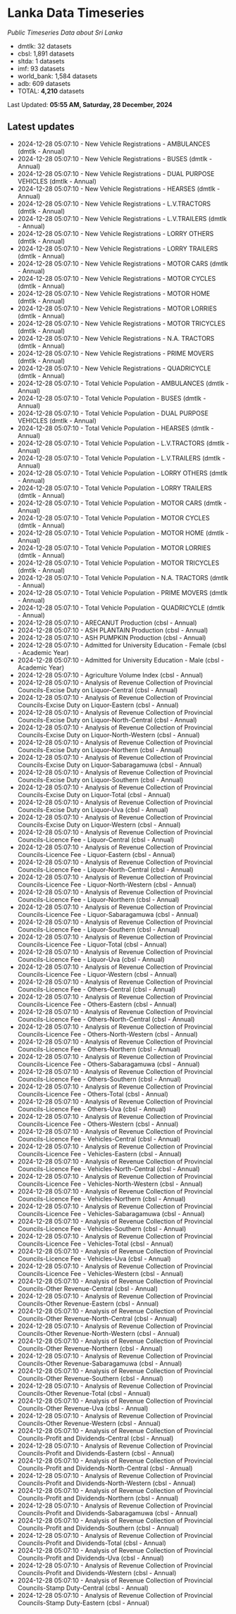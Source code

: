 # Lanka Data Timeseries
*Public Timeseries Data about Sri Lanka*

* dmtlk: 32 datasets
* cbsl: 1,891 datasets
* sltda: 1 datasets
* imf: 93 datasets
* world_bank: 1,584 datasets
* adb: 609 datasets
* TOTAL: **4,210** datasets

Last Updated: **05:55 AM, Saturday, 28 December, 2024**

## Latest updates

* 2024-12-28 05:07:10 - New Vehicle Registrations - AMBULANCES (dmtlk - Annual)
* 2024-12-28 05:07:10 - New Vehicle Registrations - BUSES (dmtlk - Annual)
* 2024-12-28 05:07:10 - New Vehicle Registrations - DUAL PURPOSE VEHICLES (dmtlk - Annual)
* 2024-12-28 05:07:10 - New Vehicle Registrations - HEARSES (dmtlk - Annual)
* 2024-12-28 05:07:10 - New Vehicle Registrations - L.V.TRACTORS (dmtlk - Annual)
* 2024-12-28 05:07:10 - New Vehicle Registrations - L.V.TRAILERS (dmtlk - Annual)
* 2024-12-28 05:07:10 - New Vehicle Registrations - LORRY OTHERS (dmtlk - Annual)
* 2024-12-28 05:07:10 - New Vehicle Registrations - LORRY TRAILERS (dmtlk - Annual)
* 2024-12-28 05:07:10 - New Vehicle Registrations - MOTOR CARS (dmtlk - Annual)
* 2024-12-28 05:07:10 - New Vehicle Registrations - MOTOR CYCLES (dmtlk - Annual)
* 2024-12-28 05:07:10 - New Vehicle Registrations - MOTOR HOME (dmtlk - Annual)
* 2024-12-28 05:07:10 - New Vehicle Registrations - MOTOR LORRIES (dmtlk - Annual)
* 2024-12-28 05:07:10 - New Vehicle Registrations - MOTOR TRICYCLES (dmtlk - Annual)
* 2024-12-28 05:07:10 - New Vehicle Registrations - N.A. TRACTORS (dmtlk - Annual)
* 2024-12-28 05:07:10 - New Vehicle Registrations - PRIME MOVERS (dmtlk - Annual)
* 2024-12-28 05:07:10 - New Vehicle Registrations - QUADRICYCLE (dmtlk - Annual)
* 2024-12-28 05:07:10 - Total Vehicle Population - AMBULANCES (dmtlk - Annual)
* 2024-12-28 05:07:10 - Total Vehicle Population - BUSES (dmtlk - Annual)
* 2024-12-28 05:07:10 - Total Vehicle Population - DUAL PURPOSE VEHICLES (dmtlk - Annual)
* 2024-12-28 05:07:10 - Total Vehicle Population - HEARSES (dmtlk - Annual)
* 2024-12-28 05:07:10 - Total Vehicle Population - L.V.TRACTORS (dmtlk - Annual)
* 2024-12-28 05:07:10 - Total Vehicle Population - L.V.TRAILERS (dmtlk - Annual)
* 2024-12-28 05:07:10 - Total Vehicle Population - LORRY OTHERS (dmtlk - Annual)
* 2024-12-28 05:07:10 - Total Vehicle Population - LORRY TRAILERS (dmtlk - Annual)
* 2024-12-28 05:07:10 - Total Vehicle Population - MOTOR CARS (dmtlk - Annual)
* 2024-12-28 05:07:10 - Total Vehicle Population - MOTOR CYCLES (dmtlk - Annual)
* 2024-12-28 05:07:10 - Total Vehicle Population - MOTOR HOME (dmtlk - Annual)
* 2024-12-28 05:07:10 - Total Vehicle Population - MOTOR LORRIES (dmtlk - Annual)
* 2024-12-28 05:07:10 - Total Vehicle Population - MOTOR TRICYCLES (dmtlk - Annual)
* 2024-12-28 05:07:10 - Total Vehicle Population - N.A. TRACTORS (dmtlk - Annual)
* 2024-12-28 05:07:10 - Total Vehicle Population - PRIME MOVERS (dmtlk - Annual)
* 2024-12-28 05:07:10 - Total Vehicle Population - QUADRICYCLE (dmtlk - Annual)
* 2024-12-28 05:07:10 - ARECANUT Production (cbsl - Annual)
* 2024-12-28 05:07:10 - ASH PLANTAIN Production (cbsl - Annual)
* 2024-12-28 05:07:10 - ASH PUMPKIN Production (cbsl - Annual)
* 2024-12-28 05:07:10 - Admitted for University Education - Female (cbsl - Academic Year)
* 2024-12-28 05:07:10 - Admitted for University Education - Male (cbsl - Academic Year)
* 2024-12-28 05:07:10 - Agriculture Volume Index (cbsl - Annual)
* 2024-12-28 05:07:10 - Analysis of Revenue Collection of Provincial Councils-Excise Duty on Liquor-Central (cbsl - Annual)
* 2024-12-28 05:07:10 - Analysis of Revenue Collection of Provincial Councils-Excise Duty on Liquor-Eastern (cbsl - Annual)
* 2024-12-28 05:07:10 - Analysis of Revenue Collection of Provincial Councils-Excise Duty on Liquor-North-Central (cbsl - Annual)
* 2024-12-28 05:07:10 - Analysis of Revenue Collection of Provincial Councils-Excise Duty on Liquor-North-Western (cbsl - Annual)
* 2024-12-28 05:07:10 - Analysis of Revenue Collection of Provincial Councils-Excise Duty on Liquor-Northern (cbsl - Annual)
* 2024-12-28 05:07:10 - Analysis of Revenue Collection of Provincial Councils-Excise Duty on Liquor-Sabaragamuwa (cbsl - Annual)
* 2024-12-28 05:07:10 - Analysis of Revenue Collection of Provincial Councils-Excise Duty on Liquor-Southern (cbsl - Annual)
* 2024-12-28 05:07:10 - Analysis of Revenue Collection of Provincial Councils-Excise Duty on Liquor-Total (cbsl - Annual)
* 2024-12-28 05:07:10 - Analysis of Revenue Collection of Provincial Councils-Excise Duty on Liquor-Uva (cbsl - Annual)
* 2024-12-28 05:07:10 - Analysis of Revenue Collection of Provincial Councils-Excise Duty on Liquor-Western (cbsl - Annual)
* 2024-12-28 05:07:10 - Analysis of Revenue Collection of Provincial Councils-Licence Fee - Liquor-Central (cbsl - Annual)
* 2024-12-28 05:07:10 - Analysis of Revenue Collection of Provincial Councils-Licence Fee - Liquor-Eastern (cbsl - Annual)
* 2024-12-28 05:07:10 - Analysis of Revenue Collection of Provincial Councils-Licence Fee - Liquor-North-Central (cbsl - Annual)
* 2024-12-28 05:07:10 - Analysis of Revenue Collection of Provincial Councils-Licence Fee - Liquor-North-Western (cbsl - Annual)
* 2024-12-28 05:07:10 - Analysis of Revenue Collection of Provincial Councils-Licence Fee - Liquor-Northern (cbsl - Annual)
* 2024-12-28 05:07:10 - Analysis of Revenue Collection of Provincial Councils-Licence Fee - Liquor-Sabaragamuwa (cbsl - Annual)
* 2024-12-28 05:07:10 - Analysis of Revenue Collection of Provincial Councils-Licence Fee - Liquor-Southern (cbsl - Annual)
* 2024-12-28 05:07:10 - Analysis of Revenue Collection of Provincial Councils-Licence Fee - Liquor-Total (cbsl - Annual)
* 2024-12-28 05:07:10 - Analysis of Revenue Collection of Provincial Councils-Licence Fee - Liquor-Uva (cbsl - Annual)
* 2024-12-28 05:07:10 - Analysis of Revenue Collection of Provincial Councils-Licence Fee - Liquor-Western (cbsl - Annual)
* 2024-12-28 05:07:10 - Analysis of Revenue Collection of Provincial Councils-Licence Fee - Others-Central (cbsl - Annual)
* 2024-12-28 05:07:10 - Analysis of Revenue Collection of Provincial Councils-Licence Fee - Others-Eastern (cbsl - Annual)
* 2024-12-28 05:07:10 - Analysis of Revenue Collection of Provincial Councils-Licence Fee - Others-North-Central (cbsl - Annual)
* 2024-12-28 05:07:10 - Analysis of Revenue Collection of Provincial Councils-Licence Fee - Others-North-Western (cbsl - Annual)
* 2024-12-28 05:07:10 - Analysis of Revenue Collection of Provincial Councils-Licence Fee - Others-Northern (cbsl - Annual)
* 2024-12-28 05:07:10 - Analysis of Revenue Collection of Provincial Councils-Licence Fee - Others-Sabaragamuwa (cbsl - Annual)
* 2024-12-28 05:07:10 - Analysis of Revenue Collection of Provincial Councils-Licence Fee - Others-Southern (cbsl - Annual)
* 2024-12-28 05:07:10 - Analysis of Revenue Collection of Provincial Councils-Licence Fee - Others-Total (cbsl - Annual)
* 2024-12-28 05:07:10 - Analysis of Revenue Collection of Provincial Councils-Licence Fee - Others-Uva (cbsl - Annual)
* 2024-12-28 05:07:10 - Analysis of Revenue Collection of Provincial Councils-Licence Fee - Others-Western (cbsl - Annual)
* 2024-12-28 05:07:10 - Analysis of Revenue Collection of Provincial Councils-Licence Fee - Vehicles-Central (cbsl - Annual)
* 2024-12-28 05:07:10 - Analysis of Revenue Collection of Provincial Councils-Licence Fee - Vehicles-Eastern (cbsl - Annual)
* 2024-12-28 05:07:10 - Analysis of Revenue Collection of Provincial Councils-Licence Fee - Vehicles-North-Central (cbsl - Annual)
* 2024-12-28 05:07:10 - Analysis of Revenue Collection of Provincial Councils-Licence Fee - Vehicles-North-Western (cbsl - Annual)
* 2024-12-28 05:07:10 - Analysis of Revenue Collection of Provincial Councils-Licence Fee - Vehicles-Northern (cbsl - Annual)
* 2024-12-28 05:07:10 - Analysis of Revenue Collection of Provincial Councils-Licence Fee - Vehicles-Sabaragamuwa (cbsl - Annual)
* 2024-12-28 05:07:10 - Analysis of Revenue Collection of Provincial Councils-Licence Fee - Vehicles-Southern (cbsl - Annual)
* 2024-12-28 05:07:10 - Analysis of Revenue Collection of Provincial Councils-Licence Fee - Vehicles-Total (cbsl - Annual)
* 2024-12-28 05:07:10 - Analysis of Revenue Collection of Provincial Councils-Licence Fee - Vehicles-Uva (cbsl - Annual)
* 2024-12-28 05:07:10 - Analysis of Revenue Collection of Provincial Councils-Licence Fee - Vehicles-Western (cbsl - Annual)
* 2024-12-28 05:07:10 - Analysis of Revenue Collection of Provincial Councils-Other Revenue-Central (cbsl - Annual)
* 2024-12-28 05:07:10 - Analysis of Revenue Collection of Provincial Councils-Other Revenue-Eastern (cbsl - Annual)
* 2024-12-28 05:07:10 - Analysis of Revenue Collection of Provincial Councils-Other Revenue-North-Central (cbsl - Annual)
* 2024-12-28 05:07:10 - Analysis of Revenue Collection of Provincial Councils-Other Revenue-North-Western (cbsl - Annual)
* 2024-12-28 05:07:10 - Analysis of Revenue Collection of Provincial Councils-Other Revenue-Northern (cbsl - Annual)
* 2024-12-28 05:07:10 - Analysis of Revenue Collection of Provincial Councils-Other Revenue-Sabaragamuwa (cbsl - Annual)
* 2024-12-28 05:07:10 - Analysis of Revenue Collection of Provincial Councils-Other Revenue-Southern (cbsl - Annual)
* 2024-12-28 05:07:10 - Analysis of Revenue Collection of Provincial Councils-Other Revenue-Total (cbsl - Annual)
* 2024-12-28 05:07:10 - Analysis of Revenue Collection of Provincial Councils-Other Revenue-Uva (cbsl - Annual)
* 2024-12-28 05:07:10 - Analysis of Revenue Collection of Provincial Councils-Other Revenue-Western (cbsl - Annual)
* 2024-12-28 05:07:10 - Analysis of Revenue Collection of Provincial Councils-Profit and Dividends-Central (cbsl - Annual)
* 2024-12-28 05:07:10 - Analysis of Revenue Collection of Provincial Councils-Profit and Dividends-Eastern (cbsl - Annual)
* 2024-12-28 05:07:10 - Analysis of Revenue Collection of Provincial Councils-Profit and Dividends-North-Central (cbsl - Annual)
* 2024-12-28 05:07:10 - Analysis of Revenue Collection of Provincial Councils-Profit and Dividends-North-Western (cbsl - Annual)
* 2024-12-28 05:07:10 - Analysis of Revenue Collection of Provincial Councils-Profit and Dividends-Northern (cbsl - Annual)
* 2024-12-28 05:07:10 - Analysis of Revenue Collection of Provincial Councils-Profit and Dividends-Sabaragamuwa (cbsl - Annual)
* 2024-12-28 05:07:10 - Analysis of Revenue Collection of Provincial Councils-Profit and Dividends-Southern (cbsl - Annual)
* 2024-12-28 05:07:10 - Analysis of Revenue Collection of Provincial Councils-Profit and Dividends-Total (cbsl - Annual)
* 2024-12-28 05:07:10 - Analysis of Revenue Collection of Provincial Councils-Profit and Dividends-Uva (cbsl - Annual)
* 2024-12-28 05:07:10 - Analysis of Revenue Collection of Provincial Councils-Profit and Dividends-Western (cbsl - Annual)
* 2024-12-28 05:07:10 - Analysis of Revenue Collection of Provincial Councils-Stamp Duty-Central (cbsl - Annual)
* 2024-12-28 05:07:10 - Analysis of Revenue Collection of Provincial Councils-Stamp Duty-Eastern (cbsl - Annual)